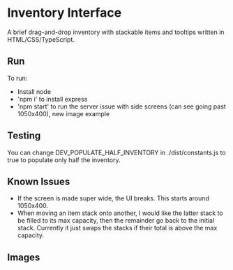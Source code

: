 # Inventory Interface

A brief drag-and-drop inventory with stackable items and tooltips written in HTML/CSS/TypeScript.

## Run

To run:
- Install node
- 'npm i' to install express
- 'npm start' to run the server
  issue with side screens (can see going past 1050x400), new image example

## Testing

You can change DEV_POPULATE_HALF_INVENTORY in ./dist/constants.js to true to populate only half the inventory.

## Known Issues

- If the screen is made super wide, the UI breaks. This starts around 1050x400.
- When moving an item stack onto another, I would like the latter stack to be filled to its max capacity, then the remainder go back to the initial stack. Currently it just swaps the stacks if their total is above the max capacity.

## Images
